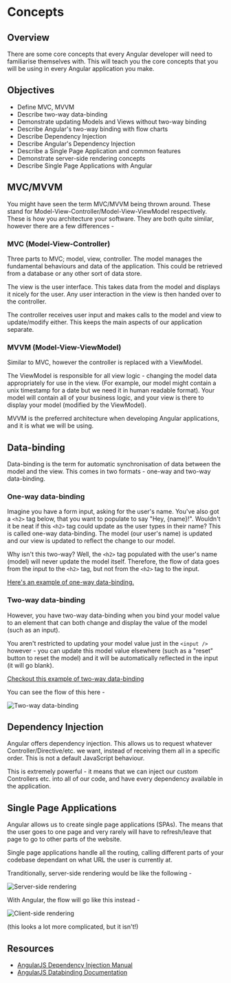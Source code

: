 # Concepts

## Overview

There are some core concepts that every Angular developer will need to familiarise themselves with. This will teach you the core concepts that you will be using in every Angular application you make.

## Objectives

- Define MVC, MVVM
- Describe two-way data-binding
- Demonstrate updating Models and Views without two-way binding
- Describe Angular's two-way binding with flow charts
- Describe Dependency Injection
- Describe Angular's Dependency Injection
- Describe a Single Page Application and common features
- Demonstrate server-side rendering concepts
- Describe Single Page Applications with Angular

## MVC/MVVM

You might have seen the term MVC/MVVM being thrown around. These stand for Model-View-Controller/Model-View-ViewModel respectively. These is how you architecture your software. They are both quite similar, however there are a few differences -

### MVC (Model-View-Controller)

Three parts to MVC; model, view, controller. The model manages the fundamental behaviours and data of the application. This could be retrieved from a database or any other sort of data store.

The view is the user interface. This takes data from the model and displays it nicely for the user. Any user interaction in the view is then handed over to the controller.

The controller receives user input and makes calls to the model and view to update/modify either. This keeps the main aspects of our application separate.

### MVVM (Model-View-ViewModel)

Similar to MVC, however the controller is replaced with a ViewModel.

The ViewModel is responsible for all view logic - changing the model data appropriately for use in the view. (For example, our model might contain a unix timestamp for a date but we need it in human readable format). Your model will contain all of your business logic, and your view is there to display your model (modified by the ViewModel).

MVVM is the preferred architecture when developing Angular applications, and it is what we will be using.

## Data-binding

Data-binding is the term for automatic synchronisation of data between the model and the view. This comes in two formats - one-way and two-way data-binding.

### One-way data-binding

Imagine you have a form input, asking for the user's name. You've also got a `<h2>` tag below, that you want to populate to say "Hey, {name}!". Wouldn't it be neat if this `<h2>` tag could update as the user types in their name? This is called one-way data-binding. The model (our user's name) is updated and our view is updated to reflect the change to our model.

Why isn't this two-way? Well, the `<h2>` tag populated with the user's name (model) will never update the model itself. Therefore, the flow of data goes from the input to the `<h2>` tag, but not from the `<h2>` tag to the input.

[Here's an example of one-way data-binding.](https://jsfiddle.net/6z6d5b7x/) 

### Two-way data-binding 

However, you have two-way data-binding when you bind your model value to an element that can both change and display the value of the model (such as an input).

You aren't restricted to updating your model value just in the `<input />` however - you can update this model value elsewhere (such as a "reset" button to reset the model) and it will be automatically reflected in the input (it will go blank).

[Checkout this example of two-way data-binding](https://jsfiddle.net/6z6d5b7x/1/)

You can see the flow of this here -

![Two-way data-binding](https://docs.angularjs.org/img/Two_Way_Data_Binding.png)

## Dependency Injection

Angular offers dependency injection. This allows us to request whatever Controller/Directive/etc. we want, instead of receiving them all in a specific order. This is not a default JavaScript behaviour. 

This is extremely powerful - it means that we can inject our custom Controllers etc. into all of our code, and have every dependency available in the application.

## Single Page Applications

Angular allows us to create single page applications (SPAs). The means that the user goes to one page and very rarely will have to refresh/leave that page to go to other parts of the website.

Single page applications handle all the routing, calling different parts of your codebase dependant on what URL the user is currently at.

Tranditionally, server-side rendering would be like the following -

![Server-side rendering](http://www.michaelgallego.fr/images/posts/2012-11-26-client-side-1.png)

With Angular, the flow will go like this instead -

![Client-side rendering](http://branchandbound.net/pics/client-side-rendering-only.png)

(this looks a lot more complicated, but it isn't!)

## Resources

- [AngularJS Dependency Injection Manual](https://docs.angularjs.org/guide/di)
- [AngularJS Databinding Documentation](https://docs.angularjs.org/guide/databinding)
